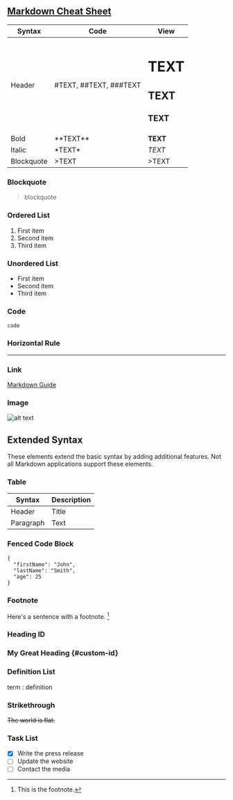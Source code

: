 ## [Markdown Cheat Sheet](https://www.markdownguide.org/cheat-sheet/)

| Syntax | Code | View |
| ----------- | ----------- | ----------- |
| Header | #TEXT, ##TEXT, ###TEXT | <h1>TEXT</h1> <h2>TEXT</h2> <h3>TEXT</h3> |
| Bold | \*\*TEXT\*\* | <b>TEXT</b> |
| Italic | \*TEXT\* | <i>TEXT</i> |
| Blockquote| \>TEXT | >TEXT |



### Blockquote

> blockquote

### Ordered List

1. First item
2. Second item
3. Third item

### Unordered List

- First item
- Second item
- Third item

### Code

`code`

### Horizontal Rule

---

### Link

[Markdown Guide](https://www.markdownguide.org)

### Image

![alt text](https://www.markdownguide.org/assets/images/tux.png)

## Extended Syntax

These elements extend the basic syntax by adding additional features. Not all Markdown applications support these elements.

### Table

| Syntax | Description |
| ----------- | ----------- |
| Header | Title |
| Paragraph | Text |

### Fenced Code Block

```
{
  "firstName": "John",
  "lastName": "Smith",
  "age": 25
}
```

### Footnote

Here's a sentence with a footnote. [^1]

[^1]: This is the footnote.

### Heading ID

### My Great Heading {#custom-id}

### Definition List

term
: definition

### Strikethrough

~~The world is flat.~~

### Task List

- [x] Write the press release
- [ ] Update the website
- [ ] Contact the media
